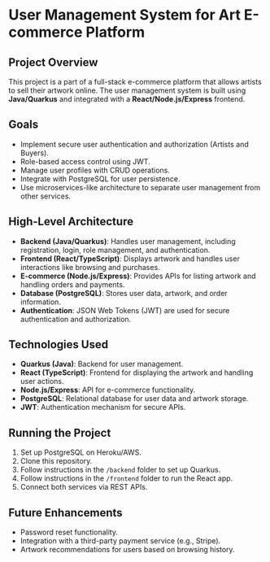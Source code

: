 # User Management System for Art E-commerce Platform

## Project Overview
This project is a part of a full-stack e-commerce platform that allows artists to sell their artwork online. The user management system is built using **Java/Quarkus** and integrated with a **React/Node.js/Express** frontend.

## Goals
- Implement secure user authentication and authorization (Artists and Buyers).
- Role-based access control using JWT.
- Manage user profiles with CRUD operations.
- Integrate with PostgreSQL for user persistence.
- Use microservices-like architecture to separate user management from other services.

## High-Level Architecture
- **Backend (Java/Quarkus)**: Handles user management, including registration, login, role management, and authentication.
- **Frontend (React/TypeScript)**: Displays artwork and handles user interactions like browsing and purchases.
- **E-commerce (Node.js/Express)**: Provides APIs for listing artwork and handling orders and payments.
- **Database (PostgreSQL)**: Stores user data, artwork, and order information.
- **Authentication**: JSON Web Tokens (JWT) are used for secure authentication and authorization.

## Technologies Used
- **Quarkus (Java)**: Backend for user management.
- **React (TypeScript)**: Frontend for displaying the artwork and handling user actions.
- **Node.js/Express**: API for e-commerce functionality.
- **PostgreSQL**: Relational database for user data and artwork storage.
- **JWT**: Authentication mechanism for secure APIs.

## Running the Project
1. Set up PostgreSQL on Heroku/AWS.
2. Clone this repository.
3. Follow instructions in the `/backend` folder to set up Quarkus.
4. Follow instructions in the `/frontend` folder to run the React app.
5. Connect both services via REST APIs.

## Future Enhancements
- Password reset functionality.
- Integration with a third-party payment service (e.g., Stripe).
- Artwork recommendations for users based on browsing history.

